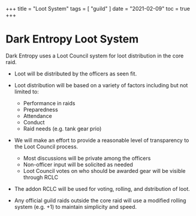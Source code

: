 +++
title = "Loot System"
tags = [
    "guild"
]
date = "2021-02-09"
toc = true
+++

# Dark Entropy Loot System

Dark Entropy uses a Loot Council system for loot distribution in the core raid.

- Loot will be distributed by the officers as seen fit.
- Loot distribution will be based on a variety of factors including but not limited to:
	- Performance in raids
	- Preparedness
	- Attendance
	- Conduct
	- Raid needs (e.g. tank gear prio)

- We will make an effort to provide a reasonable level of transparency to the Loot Council process.
	- Most discussions will be private among the officers
	- Non-officer input will be solicited as needed
	- Loot Council votes on who should be awarded gear will be visible through RCLC

- The addon RCLC will be used for voting, rolling, and dstribution of loot.

- Any official guild raids outside the core raid will use a modified rolling system (e.g. +1) to maintain simplicity and speed.
